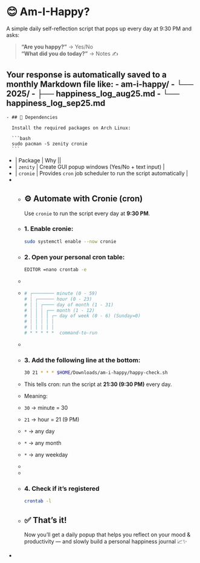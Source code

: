 # 😊 Am-I-Happy?

A simple daily self-reflection script that pops up every day at 9:30 PM and asks:

> **“Are you happy?”** → Yes/No  
> **“What did you do today?”** → Notes ✍️  

Your response is automatically saved to a monthly Markdown file like:
	- am-i-happy/
	- └── 2025/
	- ├── happiness_log_aug25.md
	- └── happiness_log_sep25.md
-
	- ## 🔧 Dependencies
	  
	  Install the required packages on Arch Linux:
	  
	  ```bash
	  sudo pacman -S zenity cronie
	  ```
- | Package | Why ||
- | `zenity` | Create GUI popup windows (Yes/No + text input) |
- | `cronie` | Provides `cron` job scheduler to run the script automatically |
-
	- ## ⚙️ Automate with Cronie (cron)
	  
	  Use `cronie` to run the script every day at **9:30 PM**.
	- ### 1. Enable cronie:
	  
	  ```bash
	  sudo systemctl enable --now cronie
	  ```
	- ### 2. Open your personal cron table:
	  
	  ```bash
	  EDITOR =nano crontab -e
	  ```
	-
	- ```bash
	  # ┌──────── minute (0 - 59)
	  # │ ┌────── hour (0 - 23)
	  # │ │ ┌──── day of month (1 - 31)
	  # │ │ │ ┌── month (1 - 12)
	  # │ │ │ │ ┌─ day of week (0 - 6) (Sunday=0)
	  # │ │ │ │ │
	  # │ │ │ │ │
	  # * * * * *  command-to-run
	  
	  ```
	-
	- ### 3. Add the following line at the bottom:
	  
	  ```bash
	  30 21 * * * $HOME/Downloads/am-i-happy/happy-check.sh
	  ```
	- This tells cron: run the script at **21:30 (9:30 PM)** every day.
	- Meaning:
	- `30` → minute = 30
	- `21` → hour = 21 (9 PM)
	- `*` → any day
	- `*` → any month
	- `*` → any weekday
	-
	-
	- ### 4. Check if it’s registered
	  
	  ```bash
	  crontab -l
	  ```
	- ## ✅ That’s it!
	  
	  Now you’ll get a daily popup that helps you reflect on your mood & productivity — and slowly build a personal happiness journal 📈✨
-